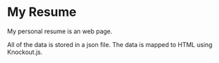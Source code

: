 # My Resume

My personal resume is an web page.

All of the data is stored in a json file.  The data is mapped to HTML using Knockout.js.
